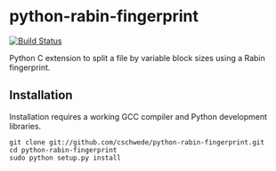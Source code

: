 python-rabin-fingerprint
========================

[![Build Status](https://travis-ci.org/cschwede/python-rabin-fingerprint.svg?branch=master)](https://travis-ci.org/cschwede/python-rabin-fingerprint)

Python C extension to split a file by variable block sizes using a Rabin fingerprint.

Installation
------------
Installation requires a working GCC compiler and Python development libraries.

    git clone git://github.com/cschwede/python-rabin-fingerprint.git
    cd python-rabin-fingerprint
    sudo python setup.py install

